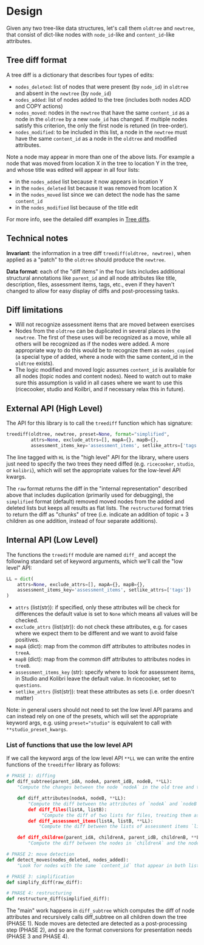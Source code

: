 Design
======

Given any two tree-like data structures, let's call them `oldtree` and `newtree`,
that consist of dict-like nodes with `node_id`-like and `content_id`-like attributes.

## Tree diff format
A tree diff is a dictionary that describes four types of edits:
  - `nodes_deleted`: list of nodes that were present (by `node_id`) in `oldtree` and absent in the `newtree` (by `node_id`)
  - `nodes_added`: list of nodes added to the tree (includes both nodes ADD and COPY actions)
  - `nodes_moved`: nodes in the `newtree` that have the same `content_id` as a node
    in the `oldtree` by a new `node_id` has changed. If multiple nodes satisfy
    this criterion, the only the first node is retuned (in tree-order).
  - `nodes_modified`: to be included in this list, a node in the `newtree` must
    have the same `content_id` as a node in the `oldtree` and modified attributes.


Note a node may appear in more than one of the above lists. For example a node
that was moved from location X in the tree to location Y in the tree, and whose
title was edited will appear in all four lists:
 - in the `nodes_added` list because it now appears in location Y
 - in the `nodes_deleted` list because it was removed from location X
 - in the `nodes_moved` list since we can detect the node has the same `content_id`
 - in the `nodes_modified` list because of the title edit

For more info, see the detailed diff examples in [Tree diffs](tree_diffs.html).



## Technical notes

**Invariant**: the information in a tree diff `treediff(oldtree, newtree)`, when
applied as a "patch" to the `oldtree` should produce the `newtree`.

**Data format**: each of the "diff items" in the four lists includes additional
structural annotations like  `parent_id` and all node attributes like title,
description, files, assessment items, tags, etc., even if they haven't changed
to allow for easy display of diffs and post-processing tasks.


## Diff limitations

  - Will not recognize assessment items that are moved between exercises
  - Nodes from the `oldtree` can be duplicated in several places in the `newtree`.
    The first of these uses will be recognized as a move, while all others will
    be recognized as if the nodes were added. A more appropriate way to do this
    would be to recognize them as `nodes_copied` (a special type of added, where
    a node with the same content_id in the `oldtree` exists).
  - The logic modified and moved logic assumes `content_id` is available for all
    nodes (topic nodes and content nodes). Need to watch out to make sure this
    assumption is valid in all cases where we want to use this (ricecooker, studio
    and Koilbri, and if necessary relax this in future).



## External API (High Level)

The API for this library is to call the `treediff` function which has signature:

```python
treediff(oldtree, newtree, preset=None, format="simplified",               # HL
         attrs=None, exclude_attrs=[], mapA={}, mapB={},                   # LL API
         assessment_items_key='assessment_items', setlike_attrs=['tags'])  # LL API
```

The line tagged with `HL` is the "high level" API for the library, where users
just need to specify the two trees they need diffed (e.g. `ricecooker`, `studio`,
or `kolibri`), which will set the appropriate values for the low-level API kwargs.

The `raw` format returns the diff in the "internal representation" described above
that includes duplication (primarily used for debugging), the `simplified` format
(default) removed moved nodes from the added and deleted lists but keeps all results
as flat lists. The `restructured` format tries to return the diff as "chunks" of
tree (i.e. indicate an addition of topic + 3 children as one addition, instead
of four separate additions).



## Internal API (Low Level)

The functions the `treediff` module are named `diff_` and accept the following
standard set of keyword arguments, which we'll call the "low level" API:

```python
LL = dict(
    attrs=None, exclude_attrs=[], mapA={}, mapB={},                    # LL API
    assessment_items_key='assessment_items', setlike_attrs=['tags'])   # LL API
)
```

  - `attrs` (list(str)): if specified, only these attributes will be check for differences
    the default value is set to `None` which means all values will be checked.
  - `exclude_attrs` (list(str)): do not check these attributes, e.g. for cases
     where we expect them to be different and we want to avoid false positives.
  - `mapA` (dict): map from the common diff attributes to attributes nodes in `treeA`.
  - `mapB` (dict): map from the common diff attributes to attributes nodes in `treeB`.
  - `assessment_items_key` (str): specify where to look for assessment items, in
    Studio and Kolibri leave the default value. In ricecooker, set to `questions`.
  - `setlike_attrs` (list(str)): treat these attributes as sets (i.e. order doesn't matter)

Note: in general users should not need to set the low level API params and can
instead rely on one of the presets, which will set the appropriate keyword args,
e.g. using `preset="studio"` is equivalent to call with `**studio_preset_kwargs`.


### List of functions that use the low level API

If we call the keyword args of the low level API `**LL` we can write the entire
functions of the `treediffer` library as follows:

```python
# PHASE 1: diffing
def diff_subtree(parent_idA, nodeA, parent_idB, nodeB, **LL):
    "Compute the changes between the node `nodeA` in the old tree and the..."

    def diff_attributes(nodeA, nodeB, **LL):
        "Compute the diff between the attributes of `nodeA` and `nodeB`.
        def diff_files(listA, listB):
             "Compute the diff of two lists for files, treating them as set-like.""
        def diff_assessment_items(listA, listB, **LL):
            "Compute the diff between the lists of assessment items `listA` and `listB`,

    def diff_children(parent_idA, childrenA, parent_idB, childrenB, **LL):
        "Compute the diff between the nodes in `childrenA` and the nodes in `childrenB`."

# PHASE 2: move detection
def detect_moves(nodes_deleted, nodes_added):
    "Look for nodes with the same `content_id` that appear in both lists, ..."

# PHASE 3: simplification
def simplify_diff(raw_diff):

# PHASE 4: restructuring
def restructure_diff(simplified_diff):
```

The "main" work happens in `diff_subtree` which computes the diff of node attributes
and recursively calls diff_subtree on all children down the tree (PHASE 1).
Node moves are detected are detected as a post-processing step (PHASE 2),
and so are the format conversions for presentation needs (PHASE 3 and PHASE 4).
